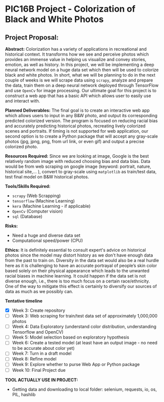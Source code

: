# PIC16B Project - Colorization of Black and White Photos

## Project Proposal:

**Abstract:**
Colorization has a variety of applications in recreational and historical context. It transforms how we see and perceive photos which provides an immense value in helping us visualize and convey stories, emotion, as well as history. In this project, we will be implementing a deep neural network model on a huge data set which then will be used to colorize black and white photos. In short, what we will be planning to do in the next couple of weeks is we will scrape data using ``scrapy``, analyze and prepare the data, train them on a deep neural network deployed through TensorFlow and use ``OpenCv`` for image processing. Our ultimate goal for this project is to construct a web app that has a basic API which allows user to easily use and interact with.

**Planned Deliverables:**
The final goal is to create an interactive web app which allows users to input in any B&W photo, and output its corresponding predicted colorized version. The program is focused on reducing racial bias and accurately predicting historical photos, recreating lively colorized scenes and portraits. 
If timing is not supported for web application, our second option is to create a Python package that will accept any gray-scale photos (jpg, jpng, png, from url link, or even gif) and output a precise colorized photo.

**Resources Required:**
Since we are looking at image, Google is the best relatively random image with reduced choosing bias and data bias.
Data would be from web scraping on google image (keyword: portrait, nature, historical site,... ), convert to gray-scale using ``matplotlib`` as train/test data, test final model on B&W historical photos.

**Tools/Skills Required:**
- ``scrapy`` (Web Scrapping)
- ``tensorflow`` (Machine Learning)
- ``kera`` (Machine Learning - if applicable)
- ``OpenCv`` (Computer vision)
- ``sql`` (Database)

**Risks:**
- Need a huge and diverse data set
- Computational speed/power (CPU)

**Ethics:**
It is definitely essential to consult expert's advice on historical photos since the model may distort history as we don't have enough data from the past to train on.
Diversity in the data set would also be a real hurdle here as it is challenging to have an accurate portrayal of people’s skin color based solely on their physical appearance which leads to the unwanted racial biases in machine learning. It could happen if the data set is not diverse enough, i.e., there is too much focus on a certain race/ethnicity. One of the way to mitigate this effect is certainly to diversify our sources of data as much as we possibly can.


**Tentative timeline**
- [x] Week 3: Create repository
- [ ] Week 3: Web scraping for train/test data set of approximately 1,000,000 photos
- [ ] Week 4: Data Exploratory (understand color distribution, understanding Tensorflow and OpenCV)
- [ ] Week 5: Model selection based on exploratory hypothesis
- [ ] Week 6: Create a tested model (at least have an output image - no need to be accurate about color yet)
- [ ] Week 7: Turn in a draft model
- [ ] Week 8: Refine model
- [ ] Week 9: Explore whether to purse Web App or Python package
- [ ] Week 10: Final Project due

**TOOL ACTUALLY USE IN PROJECT:**
* Getting data and downloading to local folder: selenium, requests, io, os, PIL, hashlib
